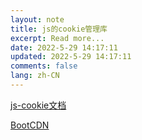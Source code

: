 ```yaml
---
layout: note
title: js的cookie管理库
excerpt: Read more...
date: 2022-5-29 14:17:11
updated: 2022-5-29 14:17:11
comments: false
lang: zh-CN
---
```


[js-cookie文档](https://www.npmjs.com/package/js-cookie)

[BootCDN](https://www.bootcdn.cn/js-cookie/)
  